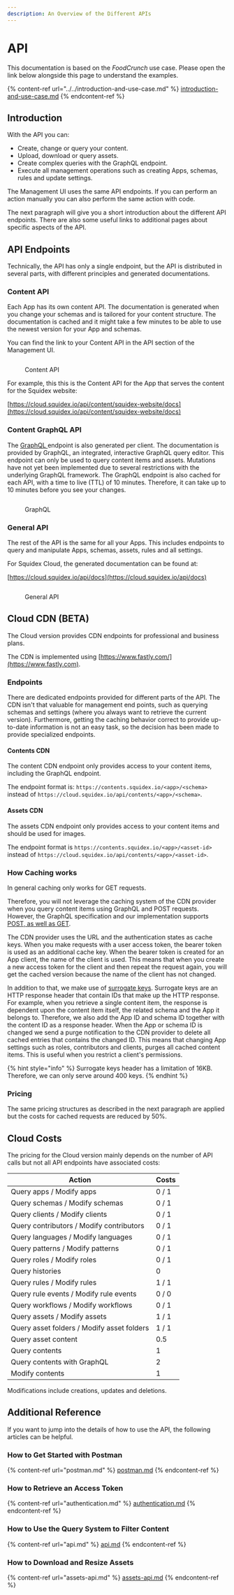 ```yaml
---
description: An Overview of the Different APIs
---
```


# API

This documentation is based on the _FoodCrunch_ use case. Please open the link below alongside this page to understand the examples.

{% content-ref url="../../introduction-and-use-case.md" %}
[introduction-and-use-case.md](../../introduction-and-use-case.md)
{% endcontent-ref %}

## Introduction

With the API you can:

* Create, change or query your content.
* Upload, download or query assets.
* Create complex queries with the GraphQL endpoint.
* Execute all management operations such as creating Apps, schemas, rules and update settings.

The Management UI uses the same API endpoints. If you can perform an action manually you can also perform the same action with code.

The next paragraph will give you a short introduction about the different API endpoints. There are also some useful links to additional pages about specific aspects of the API.

## API Endpoints

Technically, the API has only a single endpoint, but the API is distributed in several parts, with different principles and generated documentations.

### Content API

Each App has its own content API. The documentation is generated when you change your schemas and is tailored for your content structure. The documentation is cached and it might take a few minutes to be able to use the newest version for your App and schemas.

You can find the link to your Content API in the API section of the Management UI.

<figure><img src="../../../.gitbook/assets/2023-04-10_09-53.png" alt=""><figcaption><p>Content API</p></figcaption></figure>

For example, this this is the Content API for the App that serves the content for the Squidex website:

[https://cloud.squidex.io/api/content/squidex-website/docs](https://cloud.squidex.io/api/content/squidex-website/docs)

### Content GraphQL API

The [GraphQL ](https://graphql.org)endpoint is also generated per client. The documentation is provided by GraphQL, an integrated, interactive GraphQL query editor. This endpoint can only be used to query content items and assets. Mutations have not yet been implemented due to several restrictions with the underlying GraphQL framework. The GraphQL endpoint is also cached for each API, with a time to live (TTL) of 10 minutes. Therefore, it can take up to 10 minutes before you see your changes.

<figure><img src="../../../.gitbook/assets/2023-04-10_09-57.png" alt=""><figcaption><p>GraphQL</p></figcaption></figure>

### General API

The rest of the API is the same for all your Apps. This includes endpoints to query and manipulate Apps, schemas, assets, rules and all settings.&#x20;

For Squidex Cloud, the generated documentation can be found at:

[https://cloud.squidex.io/api/docs](https://cloud.squidex.io/api/docs)

<figure><img src="../../../.gitbook/assets/2023-04-10_09-59.png" alt=""><figcaption><p>General API</p></figcaption></figure>

## Cloud CDN (BETA)

The Cloud version provides CDN endpoints for professional and business plans.

The CDN is implemented using [https://www.fastly.com/](https://www.fastly.com).

### Endpoints

There are dedicated endpoints provided for different parts of the API. The CDN isn't that valuable for management end points, such as querying schemas and settings (where you always want to retrieve the current version).  Furthermore, getting the caching behavior correct to provide up-to-date information  is not an easy task, so the decision has been made to provide specialized endpoints.

#### Contents CDN

The content CDN endpoint only provides access to your content items, including the GraphQL endpoint.

The endpoint format is: `https://contents.squidex.io/<app>/<schema>` instead of `https://cloud.squidex.io/api/contents/<app>/<schema>`.

#### Assets CDN

The assets CDN endpoint only provides access to your content items and should be used for images.

The endpoint format is `https://contents.squidex.io/<app>/<asset-id>` instead of `https://cloud.squidex.io/api/contents/<app>/<asset-id>`.

### How Caching works

In general caching only works for GET requests.

Therefore, you will not leverage the caching system of the CDN provider when you query content items using GraphQL and POST requests. However, the GraphQL specification and our implementation supports [POST, as well as GET](https://graphql.org/learn/serving-over-http/#http-methods-headers-and-body).

The CDN provider uses the URL and the authentication states as cache keys. When you make requests with a user access token, the bearer token is used as an additional cache key. When the bearer token is created for an App client, the name of the client is used. This means that when you create a new access token for the client and then repeat the request again, you will get the cached version because the name of the client has not changed.

In addition to that, we make use of [surrogate keys](https://docs.fastly.com/en/guides/purging-api-cache-with-surrogate-keys). Surrogate keys are an HTTP response header that contain IDs that make up the HTTP response. For example, when you retrieve a single content item, the response is dependent upon the content item itself, the related schema and the App it belongs to. Therefore, we also add the App ID and schema ID together with the content ID as a response header. When the App or schema ID is changed we send a purge notification to the CDN provider to delete all cached entries that contains the changed ID. This means that changing App settings such as roles, contributors and clients, purges all cached content items. This is useful when you restrict a client's permissions.

{% hint style="info" %}
Surrogate keys header has a limitation of 16KB. Therefore, we can only serve around 400 keys.
{% endhint %}

### Pricing

The same pricing structures as described in the next paragraph are applied but the costs for cached requests are reduced by 50%.

## Cloud Costs

The pricing for the Cloud version mainly depends on the number of API calls but not all API endpoints have associated costs:

| Action                                     | Costs |
| ------------------------------------------ | ----- |
| Query apps / Modify apps                   | 0 / 1 |
| Query schemas / Modify schemas             | 0 / 1 |
| Query clients / Modify clients             | 0 / 1 |
| Query contributors / Modify contributors   | 0 / 1 |
| Query languages / Modify languages         | 0 / 1 |
| Query patterns / Modify patterns           | 0 / 1 |
| Query roles / Modify roles                 | 0 / 1 |
| Query histories                            | 0     |
| Query rules / Modify rules                 | 1 / 1 |
| Query rule events / Modify rule events     | 0 / 0 |
| Query workflows / Modify workflows         | 0 / 1 |
| Query assets / Modify assets               | 1 / 1 |
| Query asset folders / Modify asset folders | 1 / 1 |
| Query asset content                        | 0.5   |
| Query contents                             | 1     |
| Query contents with GraphQL                | 2     |
| Modify contents                            | 1     |

Modifications include creations, updates and deletions.

## Additional Reference

If you want to jump into the details of how to use the API, the following articles can be helpful.

### How to Get Started with Postman

{% content-ref url="postman.md" %}
[postman.md](postman.md)
{% endcontent-ref %}

### How to Retrieve an Access Token

{% content-ref url="authentication.md" %}
[authentication.md](authentication.md)
{% endcontent-ref %}

### How to Use the Query System to Filter Content

{% content-ref url="api.md" %}
[api.md](api.md)
{% endcontent-ref %}

### How to Download and Resize Assets

{% content-ref url="assets-api.md" %}
[assets-api.md](assets-api.md)
{% endcontent-ref %}

##
